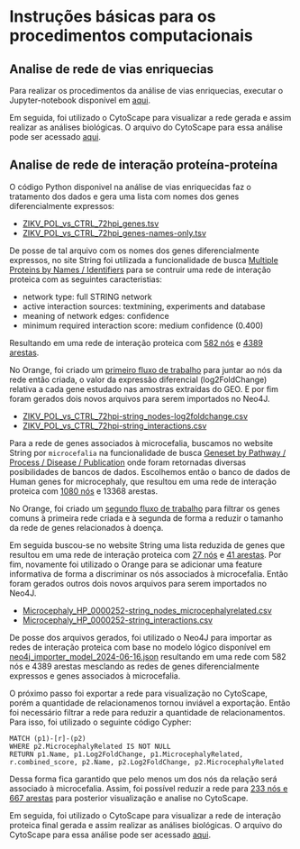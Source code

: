 # Instruções básicas para os procedimentos computacionais

## Analise de rede de vias enriquecias

Para realizar os procedimentos da análise de vias enriquecias, executar o Jupyter-notebook disponível em [aqui](../pipelines/notebooks/analise_vias_enriquecidas.ipynb).

Em seguida, foi utilizado o CytoScape para visualizar a rede gerada e assim realizar as análises biológicas. O arquivo do CytoScape para essa análise pode ser acessado [aqui](./ZIKV_POL_vs_CTRL_72hpi_pathways.cys).

## Analise de rede de interação proteína-proteína

O código Python disponivel na análise de vias enriquecidas faz o tratamento dos dados e gera uma lista com nomes dos genes diferencialmente expressos:
- [ZIKV_POL_vs_CTRL_72hpi_genes.tsv](../data/interim/ZIKV_POL_vs_CTRL_72hpi_genes.tsv)
- [ZIKV_POL_vs_CTRL_72hpi_genes-names-only.tsv](../data/interim/ZIKV_POL_vs_CTRL_72hpi_genes-names-only.tsv)

De posse de tal arquivo com os nomes dos genes diferencialmente expressos, no site String foi utilizada a funcionalidade de busca [Multiple Proteins by Names / Identifiers](https://string-db.org/cgi/input?sessionId=b83UhkDkzkcG&input_page_active_form=multiple_identifiers) para se contruir uma rede de interação proteica com as seguintes caracteristias:
- network type: full STRING network
- active interaction sources: textmining, experiments and database
- meaning of network edges: confidence
- minimum required interaction score: medium confidence (0.400)

Resultando em uma rede de interação proteica com [582 nós](../data/raw/ZIKV_POL_vs_CTRL_72hpi-string_node_degrees-582nodes_full_text_exp_db_0400.tsv) e [4389 arestas](../data/raw/ZIKV_POL_vs_CTRL_72hpi-string_interactions_short-582nodes_full_text_exp_db_0400.tsv).

No Orange, foi criado um [primeiro fluxo de trabalho](../pipelines/workflows/join-string-genes-log2foldchange.ows) para juntar ao nós da rede então criada, o valor da expressão diferencial (log2FoldChange) relativa a cada gene estudado nas amostras extraídas do GEO. E por fim foram gerados dois novos arquivos para serem importados no Neo4J.
- [ZIKV_POL_vs_CTRL_72hpi-string_nodes-log2foldchange.csv](../data/interim/ZIKV_POL_vs_CTRL_72hpi-string_nodes-log2foldchange.csv)
- [ZIKV_POL_vs_CTRL_72hpi-string_interactions.csv](../data/interim/ZIKV_POL_vs_CTRL_72hpi-string_interactions.csv)

Para a rede de genes associados à microcefalia, buscamos no website String por `microcefalia` na funcionalidade de busca [Geneset by Pathway / Process / Disease / Publication](https://string-db.org/cgi/input?sessionId=b83UhkDkzkcG&input_page_active_form=single_term) onde foram retornadas diversas posibilidades de bancos de dados. Escolhemos então o banco de dados de Human genes for microcephaly, que resultou em uma rede de interação proteica com [1080 nós](../data/raw/Microcephaly-HP_0000252-string_node_degrees-1080nodes.tsv) e 13368 arestas.

No Orange, foi criado um [segundo fluxo de trabalho](../pipelines/workflows/add-microcephaly-related-feature.ows) para filtrar os genes comuns à primeira rede criada e à segunda de forma a reduzir o tamanho da rede de genes relacionados à doença.

Em seguida buscou-se no website String uma lista reduzida de genes que resultou em uma rede de interação proteica com [27 nós](../data/raw/Microcephaly-HP_0000252-string_node_degrees-27nodes_default_config.tsv) e [41 arestas](../data/raw/Microcephaly-HP_0000252-string_node_degrees-27nodes_default_config.tsv). Por fim, novamente foi utilizado o Orange para se adicionar uma feature informativa de forma a discriminar os nós associados à microcefalia. Então foram gerados outros dois novos arquivos para serem importados no Neo4J.
- [Microcephaly_HP_0000252-string_nodes_microcephalyrelated.csv](../data/interim/Microcephaly_HP_0000252-string_nodes_microcephalyrelated.csv)
- [Microcephaly_HP_0000252-string_interactions.csv](../data/interim/Microcephaly_HP_0000252-string_interactions.csv)

De posse dos arquivos gerados, foi utilizado o Neo4J para importar as redes de interação proteica com base no modelo lógico disponível em [neo4j_importer_model_2024-06-16.json](../src/neo4j_importer_model_2024-06-16.json) resultando em uma rede com 582 nós e 4389 arestas mesclando as redes de genes diferencialmente expressos e genes associados à microcefalia.

O próximo passo foi exportar a rede para visualização no CytoScape, porém a quantidade de relacionamenos tornou inviável a exportação. Então foi necessário filtrar a rede para reduzir a quantidade de relacionamentos. Para isso, foi utilizado o seguinte código Cypher:

```
MATCH (p1)-[r]-(p2)
WHERE p2.MicrocephalyRelated IS NOT NULL
RETURN p1.Name, p1.Log2FoldChange, p1.MicrocephalyRelated, r.combined_score, p2.Name, p2.Log2FoldChange, p2.MicrocephalyRelated
```
Dessa forma fica garantido que pelo menos um dos nós da relação será associado à microcefalia. Assim, foi possível reduzir a rede para [233 nós e 667 arestas](../data/processed/neo4j-nodes(233)-relationships(667)-query_table_data.csv) para posterior visualização e analise no CytoScape.

Em seguida, foi utilizado o CytoScape para visualizar a rede de interação proteica final gerada e assim realizar as análises biológicas. O arquivo do CytoScape para essa análise pode ser acessado [aqui](./PPI-ZIKV_POL_vs_CTRL_72hpi-Microcephaly.cys).